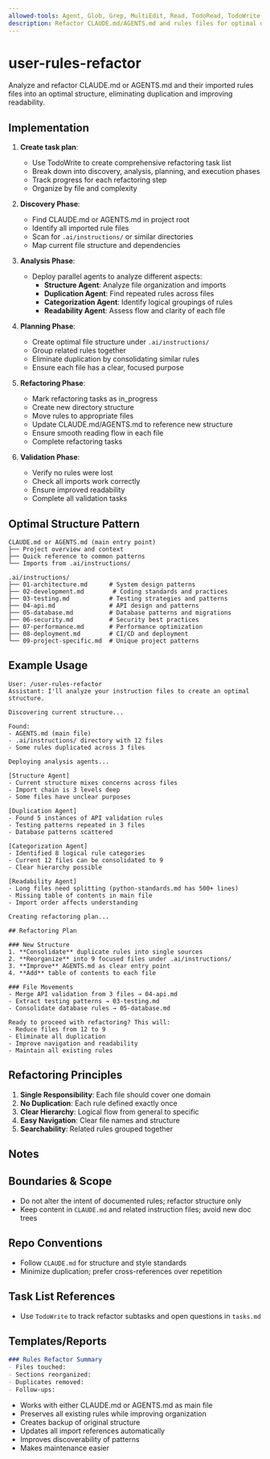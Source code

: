 ```yaml
---
allowed-tools: Agent, Glob, Grep, MultiEdit, Read, TodoRead, TodoWrite, Write
description: Refactor CLAUDE.md/AGENTS.md and rules files for optimal organization
---
```


# user-rules-refactor

Analyze and refactor CLAUDE.md or AGENTS.md and their imported rules files into an optimal structure, eliminating duplication and improving readability.

## Implementation

1. **Create task plan**:
   - Use TodoWrite to create comprehensive refactoring task list
   - Break down into discovery, analysis, planning, and execution phases
   - Track progress for each refactoring step
   - Organize by file and complexity

2. **Discovery Phase**:
   - Find CLAUDE.md or AGENTS.md in project root
   - Identify all imported rule files
   - Scan for `.ai/instructions/` or similar directories
   - Map current file structure and dependencies

3. **Analysis Phase**:
   - Deploy parallel agents to analyze different aspects:
     - **Structure Agent**: Analyze file organization and imports
     - **Duplication Agent**: Find repeated rules across files
     - **Categorization Agent**: Identify logical groupings of rules
     - **Readability Agent**: Assess flow and clarity of each file

4. **Planning Phase**:
   - Create optimal file structure under `.ai/instructions/`
   - Group related rules together
   - Eliminate duplication by consolidating similar rules
   - Ensure each file has a clear, focused purpose

5. **Refactoring Phase**:
   - Mark refactoring tasks as in_progress
   - Create new directory structure
   - Move rules to appropriate files
   - Update CLAUDE.md/AGENTS.md to reference new structure
   - Ensure smooth reading flow in each file
   - Complete refactoring tasks

6. **Validation Phase**:
   - Verify no rules were lost
   - Check all imports work correctly
   - Ensure improved readability
   - Complete all validation tasks

## Optimal Structure Pattern

```text
CLAUDE.md or AGENTS.md (main entry point)
├── Project overview and context
├── Quick reference to common patterns
└── Imports from .ai/instructions/

.ai/instructions/
├── 01-architecture.md      # System design patterns
├── 02-development.md        # Coding standards and practices
├── 03-testing.md           # Testing strategies and patterns
├── 04-api.md               # API design and patterns
├── 05-database.md          # Database patterns and migrations
├── 06-security.md          # Security best practices
├── 07-performance.md       # Performance optimization
├── 08-deployment.md        # CI/CD and deployment
└── 09-project-specific.md  # Unique project patterns
```

## Example Usage

```text
User: /user-rules-refactor
Assistant: I'll analyze your instruction files to create an optimal structure.

Discovering current structure...

Found:
- AGENTS.md (main file)
- .ai/instructions/ directory with 12 files
- Some rules duplicated across 3 files

Deploying analysis agents...

[Structure Agent]
- Current structure mixes concerns across files
- Import chain is 3 levels deep
- Some files have unclear purposes

[Duplication Agent]
- Found 5 instances of API validation rules
- Testing patterns repeated in 3 files
- Database patterns scattered

[Categorization Agent]
- Identified 8 logical rule categories
- Current 12 files can be consolidated to 9
- Clear hierarchy possible

[Readability Agent]
- Long files need splitting (python-standards.md has 500+ lines)
- Missing table of contents in main file
- Import order affects understanding

Creating refactoring plan...

## Refactoring Plan

### New Structure
1. **Consolidate** duplicate rules into single sources
2. **Reorganize** into 9 focused files under .ai/instructions/
3. **Improve** AGENTS.md as clear entry point
4. **Add** table of contents to each file

### File Movements
- Merge API validation from 3 files → 04-api.md
- Extract testing patterns → 03-testing.md
- Consolidate database rules → 05-database.md

Ready to proceed with refactoring? This will:
- Reduce files from 12 to 9
- Eliminate all duplication
- Improve navigation and readability
- Maintain all existing rules
```

## Refactoring Principles

1. **Single Responsibility**: Each file should cover one domain
2. **No Duplication**: Each rule defined exactly once
3. **Clear Hierarchy**: Logical flow from general to specific
4. **Easy Navigation**: Clear file names and structure
5. **Searchability**: Related rules grouped together

## Notes

## Boundaries & Scope
- Do not alter the intent of documented rules; refactor structure only
- Keep content in `CLAUDE.md` and related instruction files; avoid new doc trees

## Repo Conventions
- Follow `CLAUDE.md` for structure and style standards
- Minimize duplication; prefer cross-references over repetition

## Task List References
- Use `TodoWrite` to track refactor subtasks and open questions in `tasks.md`

## Templates/Reports
```markdown
### Rules Refactor Summary
- Files touched:
- Sections reorganized:
- Duplicates removed:
- Follow-ups:
```

- Works with either CLAUDE.md or AGENTS.md as main file
- Preserves all existing rules while improving organization
- Creates backup of original structure
- Updates all import references automatically
- Improves discoverability of patterns
- Makes maintenance easier
